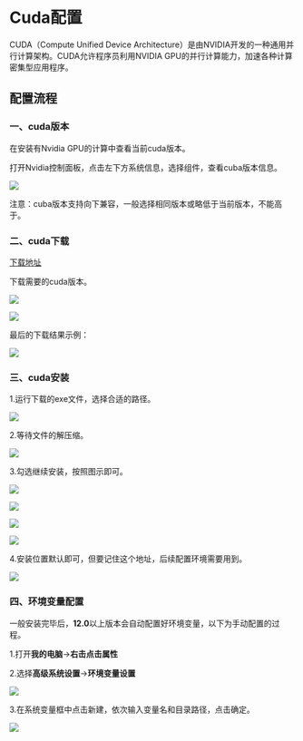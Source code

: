 # Cuda配置

CUDA（Compute Unified Device Architecture）是由NVIDIA开发的一种通用并行计算架构。CUDA允许程序员利用NVIDIA GPU的并行计算能力，加速各种计算密集型应用程序。

## 配置流程 

### 一、cuda版本

在安装有Nvidia GPU的计算中查看当前cuda版本。

打开Nvidia控制面板，点击左下方系统信息，选择组件，查看cuba版本信息。

![](pic/img1.png)

注意：cuba版本支持向下兼容，一般选择相同版本或略低于当前版本，不能高于。

### 二、cuda下载

[下载地址](https://developer.nvidia.com/cuda-toolkit-archive)

下载需要的cuda版本。

![](pic/img2.png)

![](pic/img3.png)

最后的下载结果示例：

![](pic/img4.png)

### 三、cuda安装

1.运行下载的exe文件，选择合适的路径。

![](pic/img5.png)

2.等待文件的解压缩。

![](pic/img6.png)

3.勾选继续安装，按照图示即可。

![](pic/img7.png)

![](pic/img8.png)

![](pic/img9.png)

![](pic/image10.png)

4.安装位置默认即可，但要记住这个地址，后续配置环境需要用到。

![](pic/img11.png)

### 四、环境变量配置

一般安装完毕后，**12.0**以上版本会自动配置好环境变量，以下为手动配置的过程。

1.打开**我的电脑**->**右击点击属性**

2.选择**高级系统设置**->**环境变量设置**

![](pic/img12.png)

3.在系统变量框中点击新建，依次输入变量名和目录路径，点击确定。

![](pic/img13.png)







